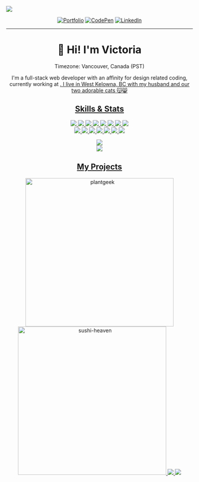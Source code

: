 [![](https://user-images.githubusercontent.com/73324816/118895355-dc09f500-b8ba-11eb-912e-6d1b4882e0bb.png)](https://victoriapeart.com)

<div align='center'>
  
[![Portfolio](https://img.shields.io/badge/PORTFOLIO-000000?style=for-the-badge&logoColor=white)](https://victoriapeart.com)
[![CodePen](https://img.shields.io/badge/Codepen-000000?style=for-the-badge&logo=codepen&logoColor=white)](https://codepen.io/v-prt)
[![LinkedIn](https://img.shields.io/badge/linkedin-000000?style=for-the-badge&logo=linkedin&logoColor=white)](https://linkedin.com/in/victoria-peart)
  
</div>

---

<h1 align='center'>👋 Hi! I'm Victoria</h1>
<p align='center'>Timezone: Vancouver, Canada (PST)</p>
<p align='center'>I'm a full-stack web developer with an affinity for design related coding, currently working at <a href='https://creator.co'Creator</a>. I live in West Kelowna, BC with my husband and our two adorable cats 😽😸</p>

<h2 align='center'>Skills & Stats</h2>
<div align='center'>
  
![](https://img.shields.io/badge/HTML5-informational?style=flat&logo=HTML5&logoColor=white&color=b47cb3)
![](https://img.shields.io/badge/CSS3-informational?style=flat&logo=CSS3&logoColor=white&color=b47cb3)
![](https://img.shields.io/badge/JavaScript-informational?style=flat&logo=JavaScript&logoColor=white&color=b47cb3)
![](https://img.shields.io/badge/TypeScript-informational?style=flat&logo=TypeScript&logoColor=white&color=b47cb3)
![](https://img.shields.io/badge/PHP-informational?style=flat&logo=PHP&logoColor=white&color=b47cb3)
![](https://img.shields.io/badge/Wordpress-informational?style=flat&logo=Wordpress&logoColor=white&color=b47cb3)
![](https://img.shields.io/badge/React-informational?style=flat&logo=React&logoColor=white&color=b47cb3)
![](https://img.shields.io/badge/Redux-informational?style=flat&logo=Redux&logoColor=white&color=b47cb3)
<br/>
![](https://img.shields.io/badge/Express-informational?style=flat&logo=Express&logoColor=white&color=b47cb3)
![](https://img.shields.io/badge/Node-informational?style=flat&logo=Node.js&logoColor=white&color=b47cb3)
![](https://img.shields.io/badge/MongoDB-informational?style=flat&logo=MongoDB&logoColor=white&color=b47cb3)
![](https://img.shields.io/badge/MySQL-informational?style=flat&logo=MySQL&logoColor=white&color=b47cb3)
![](https://img.shields.io/badge/GitHub-informational?style=flat&logo=GitHub&logoColor=white&color=b47cb3)
![](https://img.shields.io/badge/VS_Code-informational?style=flat&logo=Visual-Studio-Code&logoColor=white&color=b47cb3)
![](https://img.shields.io/badge/Jira-informational?style=flat&logo=Jira&logoColor=white&color=b47cb3)
</div>

<p align='center'>
  <img src="https://github-readme-stats.vercel.app/api?username=v-prt&title_color=ff8533&icon_color=b47cb3&bg_color=292b57&text_color=ffffff&show_icons=true&count_private=true&include_all_commits=true&hide_border=true&custom_title=My GitHub Stats" />
  <br/>
  <img src="https://github-readme-stats.vercel.app/api/top-langs/?username=v-prt&title_color=ff8533&icon_color=b47cb3&bg_color=292b57&text_color=ffffff&hide_border=true&layout=compact&custom_title=My Languages" />
</p>

<h2 align='center'>My Projects</h2>
<p align='center'>
  <img width="400" alt="plantgeek" src="https://user-images.githubusercontent.com/73324816/154877927-9e52912c-3e1d-4671-abc8-ac0b832b1e34.gif" />
  <img width="400" alt="sushi-heaven" src="https://user-images.githubusercontent.com/73324816/156939198-9a578b6c-6f13-46a0-af7f-ecdf4aa15d04.gif" />
  <a href="https://github.com/v-prt/plantgeek">
    <img src="https://github-readme-stats.vercel.app/api/pin/?username=v-prt&repo=plantgeek&title_color=5d9e2e&bg_color=E5EFDC" />
  </a>
  <a href="https://github.com/v-prt/sushi-heaven">
    <img src="https://github-readme-stats.vercel.app/api/pin/?username=v-prt&repo=sushi-heaven&title_color=ff6db6&bg_color=feeabf" />
  </a>
</p>

